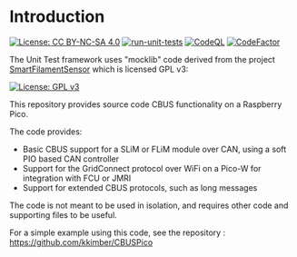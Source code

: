 # Introduction

[![License: CC BY-NC-SA 4.0](https://img.shields.io/badge/License-CC_BY--NC--SA_4.0-lightgrey.svg)](https://creativecommons.org/licenses/by-nc-sa/4.0/) [![run-unit-tests](https://github.com/kkimber/CBUSPicoLib/actions/workflows/unit_tests.yml/badge.svg)](https://github.com/kkimber/CBUSPicoLib/actions/workflows/unit_tests.yml) [![CodeQL](https://github.com/kkimber/CBUSPicoLib/actions/workflows/codeql.yml/badge.svg)](https://github.com/kkimber/CBUSPicoLib/actions/workflows/codeql.yml) [![CodeFactor](https://www.codefactor.io/repository/github/kkimber/cbuspicolib/badge)](https://www.codefactor.io/repository/github/kkimber/cbuspicolib)

The Unit Test framework uses "mocklib" code derived from the project [SmartFilamentSensor](https://github.com/slavaz/SmartFilamentSensor) which is licensed GPL v3:

[![License: GPL v3](https://img.shields.io/badge/License-GPLv3-blue.svg)](https://www.gnu.org/licenses/gpl-3.0)

This repository provides source code CBUS functionality on a Raspberry Pico.

The code provides:

  * Basic CBUS support for a SLiM or FLiM module over CAN, using a soft PIO based CAN controller
  * Support for the GridConnect protocol over WiFi on a Pico-W for integration with FCU or JMRI
  * Support for extended CBUS protocols, such as long messages

The code is not meant to be used in isolation, and requires other code and supporting files to be useful.

For a simple example using this code, see the repository : https://github.com/kkimber/CBUSPico
